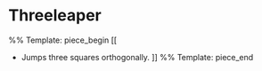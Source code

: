 # Threeleaper

%% Template: piece_begin
[[
* Jumps three squares orthogonally.
]]
%% Template: piece_end
